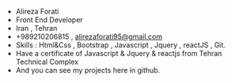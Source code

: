 - Alireza Forati
- Front End Developer
- Iran , Tehran
- +989210206815 , alirezaforati95@gmail.com
- Skills : Html&Css , Bootstrap , Javascript , Jquery , reactJS , Git.
- Have a certificate of Javascript & Jquery & reactjs from Tehran Technical Complex
- And you can see my projects here in github.

